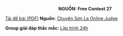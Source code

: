 **<center>NGUỒN: Free Contest 27</center>**

[Tải đề bài (PDF)](/statements/2068/bigsq.pdf)
**Nguồn:** [Chuyên Sơn La Online Judge](http://csloj.ddns.net/)

**Group giải đáp thắc mắc:** [Lập trình 24h](https://www.facebook.com/groups/1386904321519984)